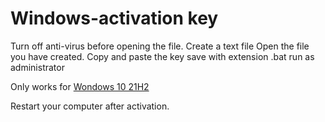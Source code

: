 # Windows-activation key
Turn off anti-virus before opening the file.
Create a text file
Open the file you have created.
Copy and paste the key
save with extension .bat
run as administrator
<p>Only works for <a href="">Wondows 10 21H2</a></p>
Restart your computer after activation.
